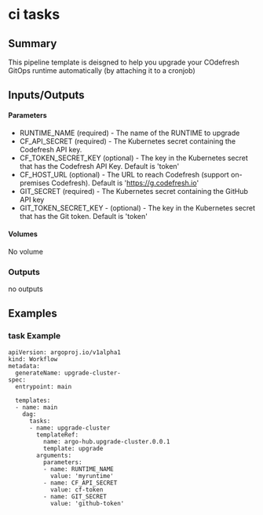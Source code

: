 # ci tasks

## Summary

This pipeline template is deisgned to help you upgrade your COdefresh GitOps runtime automatically (by attaching it to a cronjob)


## Inputs/Outputs

#### Parameters
* RUNTIME_NAME (required) - The name of the RUNTIME to upgrade
* CF_API_SECRET (required) - The Kubernetes secret containing the Codefresh API key.
* CF_TOKEN_SECRET_KEY (optional) - The key in the Kubernetes secret that has the Codefresh API Key. Default is 'token'
* CF_HOST_URL (optional) - The URL to reach Codefresh (support on-premises Codefresh). Default is 'https://g.codefresh.io'
* GIT_SECRET (required) - The Kubernetes secret containing the GitHub API key
* GIT_TOKEN_SECRET_KEY - (optional) - The key in the Kubernetes secret that has the Git token. Default is 'token'
#### Volumes

No volume

### Outputs
no outputs

## Examples

### task Example
```
apiVersion: argoproj.io/v1alpha1
kind: Workflow
metadata:
  generateName: upgrade-cluster-
spec:
  entrypoint: main

  templates:
  - name: main
    dag:
      tasks:
      - name: upgrade-cluster
        templateRef:
          name: argo-hub.upgrade-cluster.0.0.1
          template: upgrade
        arguments:
          parameters:
          - name: RUNTIME_NAME
            value: 'myruntime'
          - name: CF_API_SECRET
            value: cf-token
          - name: GIT_SECRET
            value: 'github-token'
```
